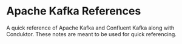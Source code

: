# Apache Kafka References
A quick reference of Apache Kafka and Confluent Kafka along with Conduktor. These notes are meant to be used for quick referencing.

